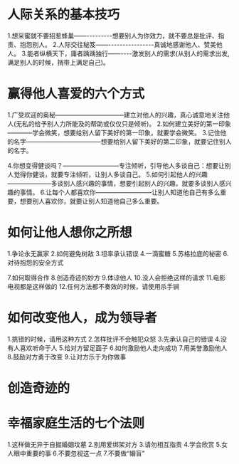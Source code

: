 # 人际关系的基本技巧
  1.想采蜜就不要招惹蜂巢——---------想要别人为你效力，就不要总是批评、指责、抱怨别人。
  2.人际交往秘笈——----------------真诚地感谢他人、赞美他人。
  3.能者纵横天下，庸者踽踽独行——----激发别人的需求(从别人的需求出发,满足别人的时候，捎带上满足自己)。

# 赢得他人喜爱的六个方式
  1.广受欢迎的奥秘———————————建立对他人的兴趣，真心诚意地关注他人(无私的给予别人力所能及的帮助或仅仅只是倾听)。
  2.如何建立美好的第一印象————学会微笑，想要给别人留下美好的第一印象，就要学会微笑。
  3.记住他的名字————————————想要给别人留下美好的第二印象，就要记住别人的名字。

  4.你想变得健谈吗？—————————专注倾听，引导他人多谈自己：想要让别人觉得你健谈，就要专注倾听，让别人多谈自己。
  5.如何引起他人的兴趣———————多谈别人感兴趣的事情，想要引起别人的兴趣，就要多谈别人感兴趣的事情。
  6.让每个人都喜欢你—————————让别人知道他自己有多么重要，想要别人喜欢你，就要让别人知道他自己多么重要。
# 如何让他人想你之所想
  1.争论永无赢家
  2.如何避免树敌
  3.坦率承认错误
  4.一滴蜜糖
  5.苏格拉底的秘密
  6.对待抱怨的安全方式
  
  7.如何取得合作
  8.创造奇迹的妙方
  9.体谅他人
  10.没人会拒绝这样的请求
  11.电影电视都是这样做的
  12.任何方法都不奏效的时候，请使用杀手锏

# 如何改变他人，成为领导者
  1.挑错的时候，请用这种方式
  2.怎样批评不会触犯众怒
  3.先承认自己的错误
  4.没有人喜欢听命于人
  5.给对方留足面子
  6.如何激励他人走向成功
  7.用美誉激励他人
  8.鼓励对方勇于改变
  9.让对方乐于为你做事

# 创造奇迹的
# 幸福家庭生活的七个法则
  1.这样做无异于自掘婚姻坟墓
  2.别用爱绑架对方
  3.请勿相互指责
  4.学会欣赏
  5.女人眼中重要的事
  6.不要忽视这一点
  7.不要做“婚盲”